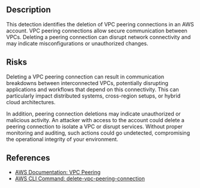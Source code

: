 ## Description

This detection identifies the deletion of VPC peering connections in an AWS account. VPC peering connections allow secure communication between VPCs. Deleting a peering connection can disrupt network connectivity and may indicate misconfigurations or unauthorized changes.

## Risks

Deleting a VPC peering connection can result in communication breakdowns between interconnected VPCs, potentially disrupting applications and workflows that depend on this connectivity. This can particularly impact distributed systems, cross-region setups, or hybrid cloud architectures.

In addition, peering connection deletions may indicate unauthorized or malicious activity. An attacker with access to the account could delete a peering connection to isolate a VPC or disrupt services. Without proper monitoring and auditing, such actions could go undetected, compromising the operational integrity of your environment.

## References

- [AWS Documentation: VPC Peering](https://docs.aws.amazon.com/vpc/latest/peering/what-is-vpc-peering.html)
- [AWS CLI Command: delete-vpc-peering-connection](https://docs.aws.amazon.com/cli/latest/reference/ec2/delete-vpc-peering-connection.html)